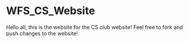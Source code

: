 # WFS_CS_Website
Hello all, this is the website for the CS club website! Feel free to fork and push changes to the website!
